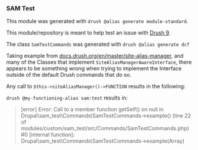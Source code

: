 ### SAM Test
This module was generated with `drush @alias generate module-standard`.

This module/repository is meant to help test an issue with [Drush 9](https://github.com/drush-ops/drush).

The class `SamTestCommands` was generated with `drush @alias generate dcf`

Taking example from [docs.drush.org/en/master/site-alias-manager](http://docs.drush.org/en/master/site-alias-manager/), and many of the Classes that implement `SiteAliasManagerAwareInterface`, there appears to be something wrong when trying to implement the Interface outside of the default Drush commands that do so. 

Any call to `$this->siteAliasManager()->FUNCTION` results in the following:

`drush @my-functioning-alias sam:test` results in:
> [error]  Error: Call to a member function getSelf() on null in Drupal\sam_test\Commands\SamTestCommands->example() (line 22 of modules/custom/sam_test/src/Commands/SamTestCommands.php) #0 [internal function]: Drupal\sam_test\Commands\SamTestCommands->example(Array)
